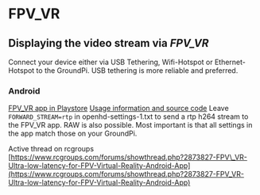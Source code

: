# FPV\_VR

## Displaying the video stream via _**FPV\_VR**_

Connect your device either via USB Tethering, Wifi-Hotspot or Ethernet-Hotspot to the GroundPi. USB tethering is more reliable and preferred.

### Android

[FPV\_VR app in Playstore](https://play.google.com/store/apps/details?id=constantin.fpv_vr.wifibroadcast) [Usage information and source code](https://github.com/Consti10/FPV_VR_OS) Leave `FORWARD_STREAM=rtp` in openhd-settings-1.txt to send a rtp h264 stream to the FPV\_VR app. RAW is also possible. Most important is that all settings in the app match those on your GroundPi.

Active thread on rcgroups [https://www.rcgroups.com/forums/showthread.php?2873827-FPV\_VR-Ultra-low-latency-for-FPV-Virtual-Reality-Android-App](https://www.rcgroups.com/forums/showthread.php?2873827-FPV_VR-Ultra-low-latency-for-FPV-Virtual-Reality-Android-App)

